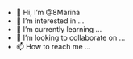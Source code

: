 - 👋 Hi, I’m @8Marina
- 👀 I’m interested in ...
- 🌱 I’m currently learning ...
- 💞️ I’m looking to collaborate on ...
- 📫 How to reach me ...

<!---
8Marina/8Marina is a ✨ special ✨ repository because its `README.md` (this file) appears on your GitHub profile.
You can click the Preview link to take a look at your changes.
--->
